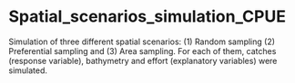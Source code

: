 # Spatial_scenarios_simulation_CPUE
Simulation of three different spatial scenarios: (1) Random sampling (2) Preferential sampling and (3) Area sampling. For each of them, catches (response variable), bathymetry and effort (explanatory variables) were simulated.
